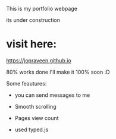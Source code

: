 This is my portfolio webpage 

its under construction

# visit here:
https://jopraveen.github.io

80% works done
I'll make it 100% soon :D

Some feautures:
- you can send messages to me

- Smooth scrolling

- Pages view count

- used typed.js
